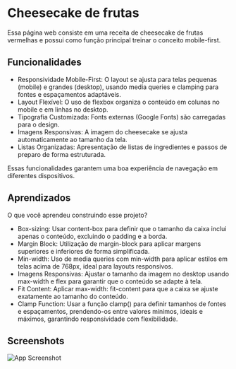 
# Cheesecake de frutas

Essa página web consiste em uma receita de cheesecake de frutas vermelhas e possui como função principal treinar o conceito mobile-first.



## Funcionalidades

- Responsividade Mobile-First: O layout se ajusta para telas pequenas (mobile) e grandes (desktop), usando media queries e clamping para fontes e espaçamentos adaptáveis.
- Layout Flexível: O uso de flexbox organiza o conteúdo em colunas no mobile e em linhas no desktop.
- Tipografia Customizada: Fonts externas (Google Fonts) são carregadas para o design.
- Imagens Responsivas: A imagem do cheesecake se ajusta automaticamente ao tamanho da tela.
- Listas Organizadas: Apresentação de listas de ingredientes e passos de preparo de forma estruturada.

Essas funcionalidades garantem uma boa experiência de navegação em diferentes dispositivos.








## Aprendizados

O que você aprendeu construindo esse projeto? 

- Box-sizing: Usar content-box para definir que o tamanho da caixa inclui apenas o conteúdo, excluindo o padding e a borda.
- Margin Block: Utilização de margin-block para aplicar margens superiores e inferiores de forma simplificada.
- Min-width: Uso de media queries com min-width para aplicar estilos em telas acima de 768px, ideal para layouts responsivos.
- Imagens Responsivas: Ajustar o tamanho da imagem no desktop usando max-width e flex para garantir que o conteúdo se adapte à tela.
- Fit Content: Aplicar max-width: fit-content para que a caixa se ajuste exatamente ao tamanho do conteúdo.
- Clamp Function: Usar a função clamp() para definir tamanhos de fontes e espaçamentos, prendendo-os entre valores mínimos, ideais e máximos, garantindo responsividade com flexibilidade.

## Screenshots

![App Screenshot](https://i.imgur.com/onx3AYg.png)

